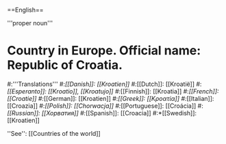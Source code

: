 ==English==

'''proper noun'''

# Country in Europe. Official name: Republic of Croatia.
#:'''Translations'''
#:*[[Danish]]: [[Kroatien]]
#:*[[Dutch]]: [[Kroatië]]
#:*[[Esperanto]]: [[Kroatio]], [[Kroatujo]]
#:*[[Finnish]]: [[Kroatia]]
#:*[[French]]: [[Croatie]]
#:*[[German]]: [[Kroatien]]
#:*[[Greek]]: [[Κροατία]]
#:*[[Italian]]: [[Croazia]]
#:*[[Polish]]: [[Chorwacja]]
#:*[[Portuguese]]: [[Croácia]]
#:*[[Russian]]: [[Хорватия]]
#:*[[Spanish]]: [[Croacia]]
#:*[[Swedish]]: [[Kroatien]]

''See'': [[Countries of the world]]